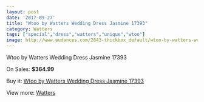 ```yaml
---
layout: post
date: '2017-09-27'
title: "Wtoo by Watters Wedding Dress Jasmine 17393"
category: Watters
tags: ["special","dress","watters","unique","wtoo"]
image: http://www.eudances.com/2843-thickbox_default/wtoo-by-watters-wedding-dress-jasmine-17393.jpg
---
```

Wtoo by Watters Wedding Dress Jasmine 17393

On Sales: **$364.99**
<a href="https://www.eudances.com/en/watters/974-wtoo-by-watters-wedding-dress-jasmine-17393.html"><amp-img layout="responsive" width="600" height="600" src="//www.eudances.com/2843-thickbox_default/wtoo-by-watters-wedding-dress-jasmine-17393.jpg" alt="Wtoo by Watters Wedding Dress Jasmine 17393 0" /></a>
<a href="https://www.eudances.com/en/watters/974-wtoo-by-watters-wedding-dress-jasmine-17393.html"><amp-img layout="responsive" width="600" height="600" src="//www.eudances.com/2844-thickbox_default/wtoo-by-watters-wedding-dress-jasmine-17393.jpg" alt="Wtoo by Watters Wedding Dress Jasmine 17393 1" /></a>

Buy it: [Wtoo by Watters Wedding Dress Jasmine 17393](https://www.eudances.com/en/watters/974-wtoo-by-watters-wedding-dress-jasmine-17393.html "Wtoo by Watters Wedding Dress Jasmine 17393")

View more: [Watters](https://www.eudances.com/en/12-watters "Watters")